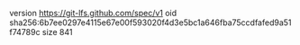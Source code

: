 version https://git-lfs.github.com/spec/v1
oid sha256:6b7ee0297e4115e67e00f593020f4d3e5bc1a646fba75ccdfafed9a51f74789c
size 841
